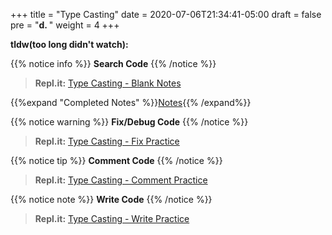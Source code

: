 +++
title = "Type Casting"
date = 2020-07-06T21:34:41-05:00
draft = false
pre = "<b>d. </b>"
weight = 4
+++

**tldw(too long didn't watch):**

{{% notice info %}}
**Search Code**
{{% /notice %}}

>**Repl.it:**
[Type Casting - Blank Notes](https://repl.it/@CodeWithGamez/commentandcommitblanknotes#main.py)

{{%expand "Completed Notes" %}}[Notes](https://repl.it/@CodeWithGamez/commentandcommitblanknotes#main.py){{% /expand%}}

{{% notice warning %}}
**Fix/Debug Code**
{{% /notice %}}

>**Repl.it:**
[Type Casting - Fix Practice](https://repl.it/@CodeWithGamez/commentandcommitfix)

{{% notice tip %}}
**Comment Code**
{{% /notice %}}

>**Repl.it:**
[Type Casting - Comment Practice](https://repl.it/@CodeWithGamez/commentandcommitcomment)

{{% notice note %}}
**Write Code**
{{% /notice %}}

>**Repl.it:**
[Type Casting - Write Practice](https://repl.it/@CodeWithGamez/commentandcommitwrite)
